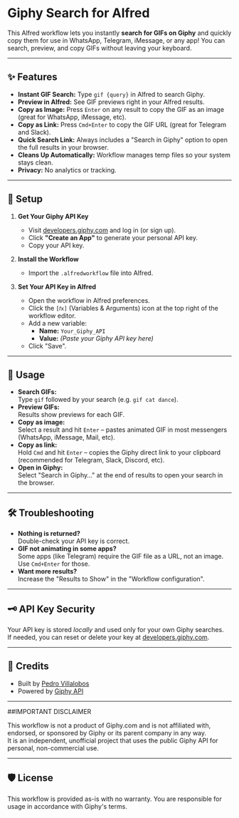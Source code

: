 # Giphy Search for Alfred

This Alfred workflow lets you instantly **search for GIFs on Giphy** and quickly copy them for use in WhatsApp, Telegram, iMessage, or any app! You can search, preview, and copy GIFs without leaving your keyboard.

---

## ✨ Features

- **Instant GIF Search:** Type `gif {query}` in Alfred to search Giphy.
- **Preview in Alfred:** See GIF previews right in your Alfred results.
- **Copy as Image:** Press `Enter` on any result to copy the GIF as an image (great for WhatsApp, iMessage, etc).
- **Copy as Link:** Press `Cmd+Enter` to copy the GIF URL (great for Telegram and Slack).
- **Quick Search Link:** Always includes a "Search in Giphy" option to open the full results in your browser.
- **Cleans Up Automatically:** Workflow manages temp files so your system stays clean.
- **Privacy:** No analytics or tracking.

---

## 🚀 Setup

1. **Get Your Giphy API Key**

   - Visit [developers.giphy.com](https://developers.giphy.com/) and log in (or sign up).
   - Click **"Create an App"** to generate your personal API key.
   - Copy your API key.

2. **Install the Workflow**

   - Import the `.alfredworkflow` file into Alfred.

3. **Set Your API Key in Alfred**

   - Open the workflow in Alfred preferences.
   - Click the `[𝑓x]` (Variables & Arguments) icon at the top right of the workflow editor.
   - Add a new variable:
     - **Name:** `Your_Giphy_API`
     - **Value:** *(Paste your Giphy API key here)*
   - Click "Save".

---

## 📝 Usage

- **Search GIFs:**  
  Type `gif` followed by your search (e.g. `gif cat dance`).
- **Preview GIFs:**  
  Results show previews for each GIF.
- **Copy as image:**  
  Select a result and hit `Enter` – pastes animated GIF in most messengers (WhatsApp, iMessage, Mail, etc).
- **Copy as link:**  
  Hold `Cmd` and hit `Enter` – copies the Giphy direct link to your clipboard (recommended for Telegram, Slack, Discord, etc).
- **Open in Giphy:**  
  Select "Search in Giphy…" at the end of results to open your search in the browser.

---

## 🛠️ Troubleshooting

- **Nothing is returned?**  
  Double-check your API key is correct.
- **GIF not animating in some apps?**  
  Some apps (like Telegram) require the GIF file as a URL, not an image. Use `Cmd+Enter` for those.
- **Want more results?**  
  Increase the "Results to Show" in the "Workflow configuration".

---

## 🗝️ API Key Security

Your API key is stored *locally* and used only for your own Giphy searches.  
If needed, you can reset or delete your key at [developers.giphy.com](https://developers.giphy.com/).

---
## 🤝 Credits

- Built by [Pedro Villalobos](https://github.com/pedrovillalobos/)
- Powered by [Giphy API](https://developers.giphy.com/)

---
##IMPORTANT DISCLAIMER

This workflow is not a product of Giphy.com and is not affiliated with, endorsed, or sponsored by Giphy or its parent company in any way.  
It is an independent, unofficial project that uses the public Giphy API for personal, non-commercial use.

---
## 🛡️ License

This workflow is provided as-is with no warranty.
You are responsible for usage in accordance with Giphy's terms.

